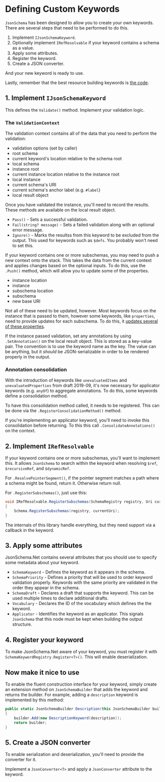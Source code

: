 # Defining Custom Keywords

`JsonSchema` has been designed to allow you to create your own keywords.  There are several steps that need to be performed to do this.

1. Implement `IJsonSchemaKeyword`.
1. Optionally implement `IRefResolvable` if your keyword contains a schema as a value.
1. Apply some attributes.
1. Register the keyword.
1. Create a JSON converter.

And your new keyword is ready to use.

Lastly, remember that the best resource building keywords is [the code](https://github.com/gregsdennis/json-everything/tree/master/JsonSchema).

## 1. Implement `IJsonSchemaKeyword`

This defines the `Validate()` method.  Implement your validation logic.

### The `ValidationContext`

The validation context contains all of the data that you need to perform the validation:

- validation options (set by caller)
- root schema
- current keyword's location relative to the schema root
- local schema
- instance root
- current instance location relative to the instance root
- local instance
- current schema's URI
- current schema's anchor label (e.g. `#label`)
- local result object

Once you have validated the instance, you'll need to record the results.  These methods are available on the local result object.

- `Pass()` - Sets a successful validation.
- `Fail(string? message)` - Sets a failed validation along with an optional error message.
- `Ignore()` - Marks the resultss from this keyword to be excluded from the output.  This used for keywords such as `$defs`.  You probably won't need to set this.

If your keyword contains one or more subschemas, you may need to push a new context onto the stack.  This takes the data from the current context and applies changes based on the optional inputs.  To do this, use the `.Push()` method, which will allow you to update some of the properties.

- instance location
- instance
- subschema location
- subschema
- new base URI

Not all of these need to be updated, however.  Most keywords focus on the instance that is passed to them, however some keywords, like `properties`, need to provide updates for each subschema.  To do this, it [updates several of these properties](https://github.com/gregsdennis/json-everything/blob/master/JsonSchema/PropertiesKeyword.cs#L75-77).

If the instance passed validation, set any annotations by using `.SetAnnotation()` on the local result object.  This is stored as a key-value pair.  The convention is to use the keyword name as the key.  The value can be anything, but it _should_ be JSON-serializable in order to be rendered properly in the output.

### Annotation consolidation

With the introduction of keywords like `unevaluatedItems` and `unevaluatedProperties` from draft 2019-09, it's now necessary for applicator keywords (e.g. `anyOf`) to aggregate annotations.  To do this, some keywords define a consolidation method.

To have this consolidation method called, it needs to be registered.  This can be done via the `.RegisterConsolidationMethod()` method.

If you're implementing an applicator keyword, you'll need to invoke this consolidation before returning.  To this this call `.ConsolidateAnnotations()` on the context.

## 2. Implement `IRefResolvable`

If your keyword contains one or more subschemas, you'll want to implement this.  It allows `JsonSchema` to search within the keyword when resolving `$ref`, `$recursiveRef`, and `$dynamicRef`.

For `.ResolvePointerSegment()`, if the pointer segment matches a path where a schema might be found, return it.  Otherwise return null.

For `.RegisterSubschemas()`, just use this:

```c#
void IRefResolvable.RegisterSubschemas(SchemaRegistry registry, Uri currentUri)
{
	Schema.RegisterSubschemas(registry, currentUri);
}
```

The internals of this library handle everything, but they need support via a callback in the keyword.

## 3. Apply some attributes

JsonSchema<nsp>.Net contains several attributes that you should use to specify some metadata about your keyword.

- `SchemaKeyword` - Defines the keyword as it appears in the schema.
- `SchemaPriority` - Defines a priority that will be used to order keyword validation properly.  Keywords with the same priority are validated in the order they appear in the schema.
- `SchemaDraft` - Declares a draft that supports the keyword.  This can be used multiple times to declare additional drafts.
- `Vocabulary` - Declares the ID of the vocabulary which defines the the keyword.
- `Applicator` - Identifies the keyword as an applicator.  This signals `JsonSchema` that this node must be kept when building the output structure.

## 4. Register your keyword

To make JsonSchema<nsp>.Net aware of your keyword, you must register it with `SchemaKeywordRegistry.Register<T>()`.  This will enable deserialization.

## Now make it nice to use

To enable the fluent construction interface for your keyword, simply create an extension method on `JsonSchemaBuilder` that adds the keyword and returns the builder.  For example, adding a `description` keyword is implemented by this method:

```c#
public static JsonSchemaBuilder Description(this JsonSchemaBuilder builder, string description)
{
    builder.Add(new DescriptionKeyword(description));
    return builder;
}
```

## 5. Create a JSON converter

To enable serialization and deserialization, you'll need to provide the converter for it.

Implement a `JsonConverter<T>` and apply a `JsonConverter` attribute to the keyword.